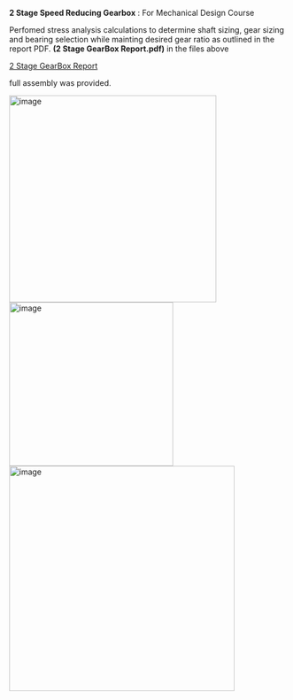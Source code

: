 **2 Stage Speed Reducing Gearbox**
: For Mechanical Design Course 

Perfomed stress analysis calculations to determine shaft sizing, gear sizing and bearing selection while mainting desired gear ratio as outlined in the report PDF.
**(2 Stage GearBox Report.pdf)** in the files above

[2 Stage GearBox Report](<2 Stage GearBox Report.pdf>)


full assembly was provided.

<img width="374" alt="image" src="https://github.com/user-attachments/assets/b533ae68-7b8e-4f0a-9ab3-126df62bd82b" />

<img width="296" alt="image" src="https://github.com/user-attachments/assets/5bc428ae-0d8b-45cf-9779-0c8a6ec135ff" />

<img width="407" alt="image" src="https://github.com/user-attachments/assets/4d8ff41a-3fd2-47d6-a6d7-7a751808850d" />

